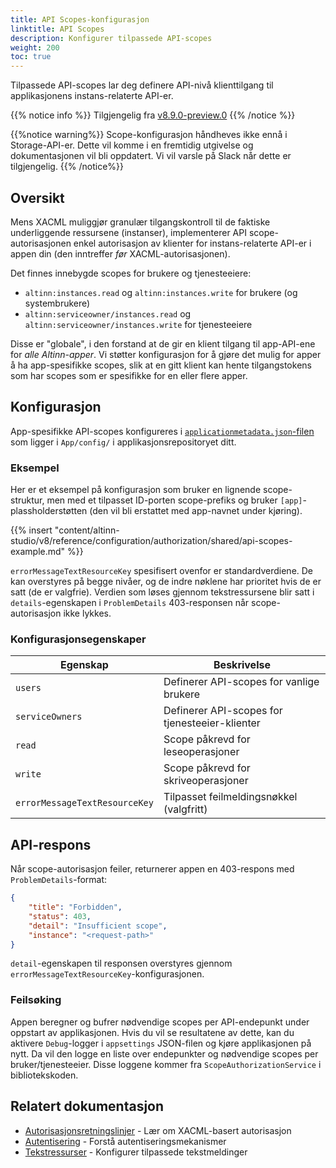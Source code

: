 ```yaml
---
title: API Scopes-konfigurasjon
linktitle: API Scopes
description: Konfigurer tilpassede API-scopes
weight: 200
toc: true
---
```


Tilpassede API-scopes lar deg definere API-nivå klienttilgang til applikasjonens instans-relaterte API-er.

{{% notice info %}}
Tilgjengelig fra [v8.9.0-preview.0](https://github.com/Altinn/app-lib-dotnet/releases/tag/v8.9.0-preview.0)
{{% /notice %}}

{{%notice warning%}}
Scope-konfigurasjon håndheves ikke ennå i Storage-API-er. Dette vil komme i en fremtidig utgivelse og dokumentasjonen vil bli oppdatert. Vi vil varsle på Slack når dette er tilgjengelig.
{{% /notice%}}

## Oversikt

Mens XACML muliggjør granulær tilgangskontroll til de faktiske underliggende ressursene (instanser), implementerer API scope-autorisasjonen
enkel autorisasjon av klienter for instans-relaterte API-er i appen din (den inntreffer _før_ XACML-autorisasjonen).

Det finnes innebygde scopes for brukere og tjenesteeiere:
* `altinn:instances.read` og `altinn:instances.write` for brukere (og systembrukere)
* `altinn:serviceowner/instances.read` og `altinn:serviceowner/instances.write` for tjenesteeiere

Disse er "globale", i den forstand at de gir en klient tilgang til app-API-ene for _alle Altinn-apper_.
Vi støtter konfigurasjon for å gjøre det mulig for apper å ha app-spesifikke scopes, slik at en gitt klient kan hente
tilgangstokens som har scopes som er spesifikke for en eller flere apper.

## Konfigurasjon

App-spesifikke API-scopes konfigureres i [`applicationmetadata.json`-filen](https://github.com/Altinn/altinn-studio/blob/main/src/App/template/src/App/config/applicationmetadata.json) 
som ligger i `App/config/` i applikasjonsrepositoryet ditt.

### Eksempel

Her er et eksempel på konfigurasjon som bruker en lignende scope-struktur, men med et tilpasset ID-porten scope-prefiks
og bruker `[app]`-plassholderstøtten (den vil bli erstattet med app-navnet under kjøring).

{{% insert "content/altinn-studio/v8/reference/configuration/authorization/shared/api-scopes-example.md" %}}

`errorMessageTextResourceKey` spesifisert ovenfor er standardverdiene.
De kan overstyres på begge nivåer, og de indre nøklene har prioritet hvis de er satt (de er valgfrie).
Verdien som løses gjennom tekstressursene blir satt i `details`-egenskapen i `ProblemDetails` 403-responsen
når scope-autorisasjon ikke lykkes.

### Konfigurasjonsegenskaper

| Egenskap | Beskrivelse |
|----------|-------------|
| `users` | Definerer API-scopes for vanlige brukere |
| `serviceOwners` | Definerer API-scopes for tjenesteeier-klienter |
| `read` | Scope påkrevd for leseoperasjoner |
| `write` | Scope påkrevd for skriveoperasjoner |
| `errorMessageTextResourceKey` | Tilpasset feilmeldingsnøkkel (valgfritt) |

## API-respons

Når scope-autorisasjon feiler, returnerer appen en 403-respons med `ProblemDetails`-format:

```json
{
    "title": "Forbidden",
    "status": 403,
    "detail": "Insufficient scope",
    "instance": "<request-path>"
}
```

`detail`-egenskapen til responsen overstyres gjennom `errorMessageTextResourceKey`-konfigurasjonen.

### Feilsøking

Appen beregner og bufrer nødvendige scopes per API-endepunkt under oppstart av applikasjonen.
Hvis du vil se resultatene av dette, kan du aktivere `Debug`-logger i `appsettings` JSON-filen
og kjøre applikasjonen på nytt. Da vil den logge en liste over endepunkter og nødvendige scopes per bruker/tjenesteeier.
Disse loggene kommer fra `ScopeAuthorizationService` i bibliotekskoden.

## Relatert dokumentasjon

- [Autorisasjonsretningslinjer](../) - Lær om XACML-basert autorisasjon
- [Autentisering](../../../api/auth/) - Forstå autentiseringsmekanismer
- [Tekstressurser](../../../ux/texts/) - Konfigurer tilpassede tekstmeldinger